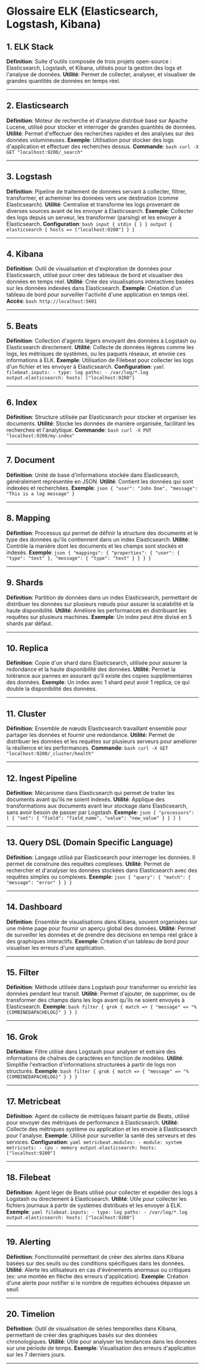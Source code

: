 # Glossaire ELK (Elasticsearch, Logstash, Kibana)

## 1. **ELK Stack**
**Définition**: Suite d'outils composée de trois projets open-source : Elasticsearch, Logstash, et Kibana, utilisés pour la gestion des logs et l'analyse de données.
**Utilité**: Permet de collecter, analyser, et visualiser de grandes quantités de données en temps réel.

---

## 2. **Elasticsearch**
**Définition**: Moteur de recherche et d'analyse distribué basé sur Apache Lucene, utilisé pour stocker et interroger de grandes quantités de données.
**Utilité**: Permet d'effectuer des recherches rapides et des analyses sur des données volumineuses.
**Exemple**: Utilisation pour stocker des logs d'application et effectuer des recherches dessus.
**Commande**:
    ```bash
    curl -X GET "localhost:9200/_search"
    ```

---

## 3. **Logstash**
**Définition**: Pipeline de traitement de données servant à collecter, filtrer, transformer, et acheminer les données vers une destination (comme Elasticsearch).
**Utilité**: Centralise et transforme les logs provenant de diverses sources avant de les envoyer à Elasticsearch.
**Exemple**: Collecter des logs depuis un serveur, les transformer (parsing) et les envoyer à Elasticsearch.
**Configuration**:
    ```bash
    input { stdin { } }
    output { elasticsearch { hosts => ["localhost:9200"] } }
    ```

---

## 4. **Kibana**
**Définition**: Outil de visualisation et d'exploration de données pour Elasticsearch, utilisé pour créer des tableaux de bord et visualiser des données en temps réel.
**Utilité**: Crée des visualisations interactives basées sur les données indexées dans Elasticsearch.
**Exemple**: Création d'un tableau de bord pour surveiller l'activité d'une application en temps réel.
**Accès**:
    ```bash
    http://localhost:5601
    ```

---

## 5. **Beats**
**Définition**: Collection d'agents légers envoyant des données à Logstash ou Elasticsearch directement.
**Utilité**: Collecte de données légères comme les logs, les métriques de systèmes, ou les paquets réseaux, et envoie ces informations à ELK.
**Exemple**: Utilisation de Filebeat pour collecter les logs d'un fichier et les envoyer à Elasticsearch.
**Configuration**:
    ```yaml
    filebeat.inputs:
      - type: log
        paths:
          - /var/log/*.log
    output.elasticsearch:
      hosts: ["localhost:9200"]
    ```

---

## 6. **Index**
**Définition**: Structure utilisée par Elasticsearch pour stocker et organiser les documents.
**Utilité**: Stocke les données de manière organisée, facilitant les recherches et l'analytique.
**Commande**:
    ```bash
    curl -X PUT "localhost:9200/my-index"
    ```

---

## 7. **Document**
**Définition**: Unité de base d'informations stockée dans Elasticsearch, généralement représentée en JSON.
**Utilité**: Contient les données qui sont indexées et recherchées.
**Exemple**:
    ```json
    {
      "user": "John Doe",
      "message": "This is a log message"
    }
    ```

---

## 8. **Mapping**
**Définition**: Processus qui permet de définir la structure des documents et le type des données qu'ils contiennent dans un index Elasticsearch.
**Utilité**: Contrôle la manière dont les documents et les champs sont stockés et indexés.
**Exemple**:
    ```json
    {
      "mappings": {
        "properties": {
          "user": { "type": "text" },
          "message": { "type": "text" }
        }
      }
    }
    ```

---

## 9. **Shards**
**Définition**: Partition de données dans un index Elasticsearch, permettant de distribuer les données sur plusieurs nœuds pour assurer la scalabilité et la haute disponibilité.
**Utilité**: Améliore les performances en distribuant les requêtes sur plusieurs machines.
**Exemple**: Un index peut être divisé en 5 shards par défaut.

---

## 10. **Replica**
**Définition**: Copie d'un shard dans Elasticsearch, utilisée pour assurer la redondance et la haute disponibilité des données.
**Utilité**: Permet la tolérance aux pannes en assurant qu'il existe des copies supplémentaires des données.
**Exemple**: Un index avec 1 shard peut avoir 1 replica, ce qui double la disponibilité des données.

---

## 11. **Cluster**
**Définition**: Ensemble de nœuds Elasticsearch travaillant ensemble pour partager les données et fournir une redondance.
**Utilité**: Permet de distribuer les données et les requêtes sur plusieurs serveurs pour améliorer la résilience et les performances.
**Commande**:
    ```bash
    curl -X GET "localhost:9200/_cluster/health"
    ```

---

## 12. **Ingest Pipeline**
**Définition**: Mécanisme dans Elasticsearch qui permet de traiter les documents avant qu'ils ne soient indexés.
**Utilité**: Applique des transformations aux documents avant leur stockage dans Elasticsearch, sans avoir besoin de passer par Logstash.
**Exemple**:
    ```json
    {
      "processors": [
        {
          "set": {
            "field": "field_name",
            "value": "new_value"
          }
        }
      ]
    }
    ```

---

## 13. **Query DSL (Domain Specific Language)**
**Définition**: Langage utilisé par Elasticsearch pour interroger les données. Il permet de construire des requêtes complexes.
**Utilité**: Permet de rechercher et d'analyser les données stockées dans Elasticsearch avec des requêtes simples ou complexes.
**Exemple**:
    ```json
    {
      "query": {
        "match": {
          "message": "error"
        }
      }
    }
    ```

---

## 14. **Dashboard**
**Définition**: Ensemble de visualisations dans Kibana, souvent organisées sur une même page pour fournir un aperçu global des données.
**Utilité**: Permet de surveiller les données et de prendre des décisions en temps réel grâce à des graphiques interactifs.
**Exemple**: Création d'un tableau de bord pour visualiser les erreurs d'une application.

---

## 15. **Filter**
**Définition**: Méthode utilisée dans Logstash pour transformer ou enrichir les données pendant leur transit.
**Utilité**: Permet d'ajouter, de supprimer, ou de transformer des champs dans les logs avant qu'ils ne soient envoyés à Elasticsearch.
**Exemple**:
    ```bash
    filter {
      grok {
        match => { "message" => "%{COMBINEDAPACHELOG}" }
      }
    }
    ```

---

## 16. **Grok**
**Définition**: Filtre utilisé dans Logstash pour analyser et extraire des informations de chaînes de caractères en fonction de modèles.
**Utilité**: Simplifie l'extraction d'informations structurées à partir de logs non structurés.
**Exemple**:
    ```bash
    filter {
      grok {
        match => { "message" => "%{COMBINEDAPACHELOG}" }
      }
    }
    ```

---

## 17. **Metricbeat**
**Définition**: Agent de collecte de métriques faisant partie de Beats, utilisé pour envoyer des métriques de performance à Elasticsearch.
**Utilité**: Collecte des métriques système ou application et les envoie à Elasticsearch pour l'analyse.
**Exemple**: Utilisé pour surveiller la santé des serveurs et des services.
**Configuration**:
    ```yaml
    metricbeat.modules:
    - module: system
      metricsets:
        - cpu
        - memory
    output.elasticsearch:
      hosts: ["localhost:9200"]
    ```

---

## 18. **Filebeat**
**Définition**: Agent léger de Beats utilisé pour collecter et expédier des logs à Logstash ou directement à Elasticsearch.
**Utilité**: Utile pour collecter les fichiers journaux à partir de systèmes distribués et les envoyer à ELK.
**Exemple**:
    ```yaml
    filebeat.inputs:
      - type: log
        paths:
          - /var/log/*.log
    output.elasticsearch:
      hosts: ["localhost:9200"]
    ```

---

## 19. **Alerting**
**Définition**: Fonctionnalité permettant de créer des alertes dans Kibana basées sur des seuils ou des conditions spécifiques dans les données.
**Utilité**: Alerte les utilisateurs en cas d'événements anormaux ou critiques (ex: une montée en flèche des erreurs d'application).
**Exemple**: Création d'une alerte pour notifier si le nombre de requêtes échouées dépasse un seuil.

---

## 20. **Timelion**
**Définition**: Outil de visualisation de séries temporelles dans Kibana, permettant de créer des graphiques basés sur des données chronologiques.
**Utilité**: Utile pour analyser les tendances dans les données sur une période de temps.
**Exemple**: Visualisation des erreurs d'application sur les 7 derniers jours.

---
